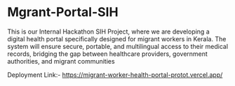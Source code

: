 # Mgrant-Portal-SIH
This is our Internal Hackathon SIH Project, where we are developing a digital health portal specifically designed for migrant workers in Kerala. The system will ensure secure, portable, and multilingual access to their medical records, bridging the gap between healthcare providers, government authorities, and migrant communities

Deployment Link:-  https://migrant-worker-health-portal-protot.vercel.app/
